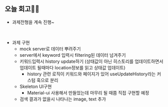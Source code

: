 ## 오늘 회고👩‍💻

- 과제전형을 계속 진행~

<br>

- 과제 구현
  - mock server로 데이터 뿌려주기
  - server에서 keyword 입력시 filtering된 데이터 넘겨주기
  - 키워드입력시 history update하기 (상태값이 아닌 히스토리를 업데이트하면서 업데이트 될때마다 location정보를 읽고 상태값 업데이트)
    - history 관련 로직이 키워드와 페이지가 있어 useUpdateHistory라는 커스텀 훅으로 분리
  - Skeleton UI구현 
    - Material-ui 사용해서 만들었는데 마무리 될 때쯤 직접 구현할 예정
  - 검색 결과가 없을시 나타나는 image, text 추가

<br>
